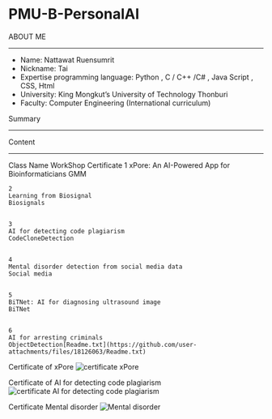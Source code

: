 # PMU-B-PersonalAI
ABOUT ME
________________
* Name: Nattawat Ruensumrit 
* Nickname: Tai
* Expertise programming language: Python , C / C++ /C# , Java Script , CSS, Html 
* University: King Mongkut’s University of Technology Thonburi
* Faculty: Computer Engineering (International curriculum)


Summary
________________






Content
________________
Class
	Name
	WorkShop
	Certificate
	1
	xPore: An AI-Powered App for Bioinformaticians
	GMM
	

	2
	Learning from Biosignal
	Biosignals
	

	3
	AI for detecting code plagiarism
	CodeCloneDetection
	

	4
	Mental disorder detection from social media data
	Social media
	

	5
	BiTNet: AI for diagnosing ultrasound image
	BiTNet
	

	6
	AI for arresting criminals
	ObjectDetection[Readme.txt](https://github.com/user-attachments/files/18126063/Readme.txt)


Certificate of xPore 
![certificate xPore](https://github.com/user-attachments/assets/d6defa31-bb9f-4019-b257-99032943f8f8)

Certificate of AI for detecting code plagiarism 
![certificate AI for detecting code plagiarism](https://github.com/user-attachments/assets/b2f6f828-6aa2-433f-8690-79aa80fd008a)


Certificate Mental disorder
![Mental disorder](https://github.com/user-attachments/assets/a41dced4-7f28-480e-90b5-bab1ab5a4388)
